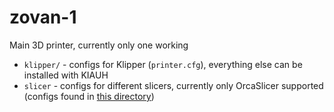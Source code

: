 # zovan-1

Main 3D printer, currently only one working

- `klipper/` - configs for Klipper (`printer.cfg`), everything else can be installed with KIAUH
- `slicer` - configs for different slicers, currently only OrcaSlicer supported (configs found in [this directory](slicer/orca))